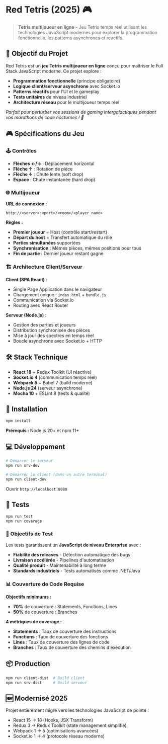 # Red Tetris (2025) 🎮

> **Tetris multijoueur en ligne** - Jeu Tetris temps réel utilisant les technologies JavaScript modernes pour explorer la programmation fonctionnelle, les patterns asynchrones et reactifs.

## 🎯 Objectif du Projet

Red Tetris est un **jeu Tetris multijoueur en ligne** conçu pour maîtriser le Full Stack JavaScript moderne. Ce projet explore :

- **Programmation fonctionnelle** (principe obligatoire)
- **Logique client/serveur asynchrone** avec Socket.io
- **Patterns réactifs** pour l'UI et le gameplay
- **Tests unitaires** de niveau industriel
- **Architecture réseau** pour le multijoueur temps réel

*Parfait pour perturber vos sessions de gaming intergalactiques pendant vos marathons de code nocturnes ! 🚀*

## 🎮 Spécifications du Jeu

### 🕹️ Contrôles
- **Flèches ←/→** : Déplacement horizontal
- **Flèche ↑** : Rotation de pièce
- **Flèche ↓** : Chute lente (soft drop)
- **Espace** : Chute instantanée (hard drop)

### 🌐 Multijoueur
**URL de connexion :**
```
http://<server>:<port>/<room>/<player_name>
```

**Règles :**
- **Premier joueur** = Host (contrôle start/restart)
- **Départ du host** = Transfert automatique du rôle
- **Parties simultanées** supportées
- **Synchronisation** : Mêmes pièces, mêmes positions pour tous
- **Fin de partie** : Dernier joueur restant gagne

### 🏗️ Architecture Client/Serveur

**Client (SPA React)** :
- Single Page Application dans le navigateur
- Chargement unique : `index.html` + `bundle.js`
- Communication via Socket.io
- Routing avec React Router

**Serveur (Node.js)** :
- Gestion des parties et joueurs
- Distribution synchronisée des pièces
- Mise à jour des spectres en temps réel
- Boucle asynchrone avec Socket.io + HTTP

## 🛠 Stack Technique

- **React 18** + Redux Toolkit (UI réactive)
- **Socket.io 4** (communication temps réel)
- **Webpack 5** + Babel 7 (build moderne)
- **Node.js 24** (serveur asynchrone)
- **Mocha 10** + ESLint 8 (tests & qualité)

## 🚀 Installation

```bash
npm install
```

**Prérequis :** Node.js 20+ et npm 11+

## 💻 Développement

```bash
# Démarrer le serveur
npm run srv-dev

# Démarrer le client (dans un autre terminal)
npm run client-dev
```

Ouvrir `http://localhost:8080`

## 🧪 Tests

```bash
npm run test
npm run coverage
```

### 🎯 Objectifs de Test

Les tests garantissent un **JavaScript de niveau Enterprise** avec :

- **Fiabilité des releases** - Détection automatique des bugs
- **Livraison accélérée** - Pipelines d'automatisation  
- **Qualité produit** - Maintenabilité à long terme
- **Standards industriels** - Tests automatisés comme .NET/Java

### 📊 Couverture de Code Requise

**Objectifs minimums :**
- **70%** de couverture : Statements, Functions, Lines
- **50%** de couverture : Branches

**4 métriques de coverage :**
- **Statements** : Taux de couverture des instructions
- **Functions** : Taux de couverture des fonctions  
- **Lines** : Taux de couverture des lignes de code
- **Branches** : Taux de couverture des chemins d'exécution

## 📦 Production

```bash
npm run client-dist  # Build client
npm run srv-dist     # Build serveur
```

## 🆕 Modernisé 2025

Projet entièrement migré vers les technologies JavaScript de pointe :
- React 15 → 18 (Hooks, JSX Transform)
- Redux 3 → Redux Toolkit (state management simplifié)
- Webpack 1 → 5 (optimisations avancées)
- Socket.io 1 → 4 (protocole réseau moderne)